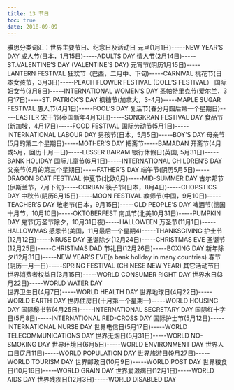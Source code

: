 ```yaml
---
title: 13 节日
toc: true
date: 2018-09-09
---
```


雅思分类词汇：世界主要节日、纪念日及活动日
元旦(1月1日)-----NEW YEAR’S DAY
成人节(日本，1月15日)-----ADULTS DAY
情人节(2月14日)-----ST.VALENTINE’S DAY (VALENTINE’S DAY)
元宵节(阴历1月15日)-----LANTERN FESTIVAL
狂欢节（巴西，二月中、下旬)-----CARNIVAL
桃花节(日本女孩节，3月3日)-----PEACH FLOWER FESTIVAL (DOLL’S FESTIVAL）
国际妇女节(3月8日)-----INTERNATIONAL WOMEN’S DAY
圣帕特里克节(爱尔兰，3月17日)-----ST. PATRICK’S DAY
枫糖节(加拿大，3-4月)-----MAPLE SUGAR FESTIVAL
愚人节(4月1日)-----FOOL’S DAY
复活节(春分月圆后第一个星期日)-----EASTER
宋干节(泰国新年4月13日)-----SONGKRAN FESTIVAL DAY
食品节(新加坡，4月17日)-----FOOD FESTIVAL
国际劳动节(5月1日)-----INTERNATIONAL LABOUR DAY
男孩节(日本，5月5日)-----BOY’S DAY
母亲节(5月的第二个星期日)-----MOTHER’S DAY
把斋节-----BAMADAN
开斋节(4月或5月，回历十月一日)-----LESSER BAIRAM
银行休假日(英国, 5月31日)-----BANK HOLIDAY
国际儿童节(6月1日)-----INTERNATIONAL CHILDREN’S DAY
父亲节(6月的第三个星期日)-----FATHER’S DAY
端午节(阴历5月5日)-----DRAGON BOAT FESTIVAL
仲夏节(北欧6月)-----MID-SUMMER DAY
古尔邦节(伊斯兰节，7月下旬)-----CORBAN
筷子节(日本，8月4日)-----CHOPSTICS DAY
中秋节(阴历8月15日)-----MOON FESTIVAL
教师节(中国，9月10日)-----TEACHER’S DAY
敬老节(日本，9月15日)-----OLD PEOPLE’S DAY
啤酒节(德国十月节，10月10日)-----OKTOBERFEST
南瓜节(北美10月31日)-----PUMPKIN DAY
鬼节(万圣节除夕，10月31日夜)-----HALLOWEEN
万圣节(11月1日)-----HALLOWMAS
感恩节(美国，11月最后一个星期4)-----THANKSGIVING
护士节(12月12日)-----NRUSE DAY
圣诞除夕(12月24日)-----CHRISTMAS EVE
圣诞节(12月25日)-----CHRISTMAS DAD
节礼日(12月26日)-----BOXING DAY
新年除夕(12月31日)-----NEW YEAR’S EVE(a bank holiday in many countries)
春节(阴历一月一日)-----SPRING FESTIVAL (CHINESE NEW YEAR)
其它活动节日
世界消费者权益日(3月15日)-----WORLD CONSUMER RIGHT DAY
世界水日(3月22日)-----WORLD WATER DAY  
世界卫生日(4月7日)-----WORLD HEALTH DAY
世界地球日(4月22日)-----WORLD EARTH DAY
世界住房日(十月第一个星期一)-----WORLD HOUSING DAY
国际秘书节(4月25日)-----INTERNATIONAL SECRETARY DAY
国际红十字日(5月8日)-----INTERNATIONAL RED-CROSS DAY
国际护士节(5月12日)-----INTERNATIONAL NURSE DAY
世界电信日(5月17日)-----WORLD TELECOMMUNICATIONS DAY
世界无烟日(5月31日)-----WORLD NO-SMOKING DAY
世界环境日(6月5日)-----WORLD ENVIRONMENT DAY
世界人口日(7月11日)-----WORLD POPULATION DAY
世界旅游日(9月27日)-----WORLD TOURISM DAY
世界邮政日(10月9日)-----WORLD POST DAY
世界粮食日(10月16日)-----WORLD GRAIN DAY
世界爱滋病日(12月1日)-----WORLD AIDS DAY
世界残疾日(12月3日)-----WORLD DISABLED DAY
